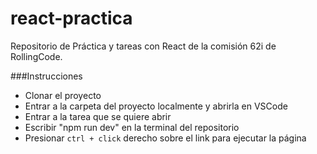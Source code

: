 # react-practica
Repositorio de Práctica y tareas con React de la comisión 62i de RollingCode.

###Instrucciones

- Clonar el proyecto
- Entrar a la carpeta del proyecto localmente y abrirla en VSCode
- Entrar a la tarea que se quiere abrir
- Escribir "npm run dev" en la terminal del repositorio
- Presionar `ctrl + click` derecho sobre el link para ejecutar la página
